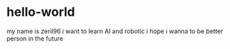 # hello-world
my name is zeril96
i want to learn AI and robotic
i hope i wanna to be better person in the future
